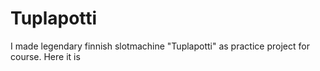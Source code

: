 # Tuplapotti
I made legendary finnish slotmachine "Tuplapotti" as practice project for course. Here it is
